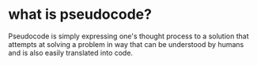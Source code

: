 # what is pseudocode?

 Pseudocode is simply expressing one's thought process to a solution that attempts at solving a problem in way that can be understood by humans and is also easily translated into code.
